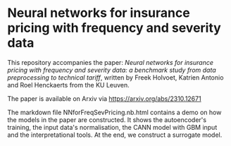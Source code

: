 # Neural networks for insurance pricing with frequency and severity data

This repository accompanies the paper: *Neural networks for insurance pricing with frequency and severity data: a benchmark study from data preprocessing to technical tariff*, written by Freek Holvoet, Katrien Antonio and Roel Henckaerts from the KU Leuven.

The paper is available on Arxiv via 
https://arxiv.org/abs/2310.12671

The markdown file NNforFreqSevPricing.nb.html contains a demo on how the models in the paper are constructed. It shows the autoencoder's training, the input data's normalisation, the CANN model with GBM input and the interpretational tools. At the end, we construct a surrogate model. 
